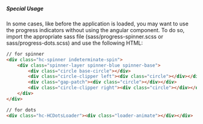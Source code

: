 ##### Special Usage

In some cases, like before the application is loaded, you may want to use the progress indicators without using the angular component. To do so, import the appropriate sass file (sass/progress-spinner.scss or sass/progress-dots.scss) and use the following HTML:

```html
// for spinner
<div class="hc-spinner indeterminate-spin">
    <div class="spinner-layer spinner-blue spinner-base">
        <div class="circle base-circle"></div>
        <div class="circle-clipper left"><div class="circle"></div></div>
        <div class="gap-patch"><div class="circle"></div></div>
        <div class="circle-clipper right"><div class="circle"></div></div>
    </div>
</div>

// for dots
<div class="hc-HCDotsLoader"><div class="loader-animate"></div></div>
```
